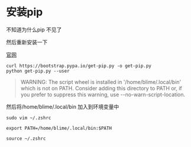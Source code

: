 # 安装pip 

不知道为什么pip 不见了

然后重新安装一下

[官网](https://pip.pypa.io/en/stable/installing/#installing-with-get-pip-py)

```
curl https://bootstrap.pypa.io/get-pip.py -o get-pip.py
python get-pip.py --user
```

> WARNING: The script wheel is installed in '/home/blime/.local/bin' which is not on PATH.
>   Consider adding this directory to PATH or, if you prefer to suppress this warning, use --no-warn-script-location.

然后将/home/blime/.local/bin 加入到环境变量中

```
sudo vim ~/.zshrc
```

```
export PATH=/home/blime/.local/bin:$PATH
```

```
source ~/.zshrc
```

